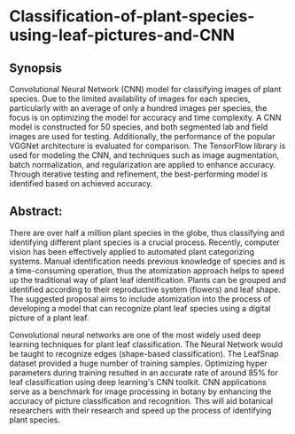 # Classification-of-plant-species-using-leaf-pictures-and-CNN

## Synopsis

Convolutional Neural Network (CNN) model for classifying images of plant
species. Due to the limited availability of images for each species, particularly
with an average of only a hundred images per species, the focus is on optimizing
the model for accuracy and time complexity. A CNN model is constructed for 50
species, and both segmented lab and field images are used for testing.
Additionally, the performance of the popular VGGNet architecture is evaluated
for comparison. The TensorFlow library is used for modeling the CNN, and
techniques such as image augmentation, batch normalization, and regularization
are applied to enhance accuracy. Through iterative testing and refinement, the
best-performing model is identified based on achieved accuracy.


## Abstract:
 There are over half a million plant species in the globe, thus classifying and identifying different plant species is a crucial process. Recently, computer vision has been effectively applied to automated plant categorizing systems. Manual identification needs previous knowledge of species and is a time-consuming operation, thus the atomization approach helps to speed up the traditional way of plant leaf identification. Plants can be grouped and identified according to their reproductive system (flowers) and leaf shape. The suggested proposal aims to include atomization into the process of developing a model that can recognize plant leaf species using a digital picture of a plant leaf. 
 
 Convolutional neural networks are one of the most widely used deep learning techniques for plant leaf classification. The Neural Network would be taught to recognize edges (shape-based classification). The LeafSnap dataset provided a huge number of training samples. Optimizing hyper parameters during training resulted in an accurate rate of around 85% for leaf classification using deep learning's CNN toolkit. CNN applications serve as a benchmark for image processing in botany by enhancing the accuracy of picture classification and recognition. This will aid botanical researchers with their research and speed up the process of identifying plant species. 

